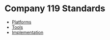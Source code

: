 # Company 119 Standards

-  [Platforms](platforms)
-  [Tools](tools)
-  [Implementation](implementation)
